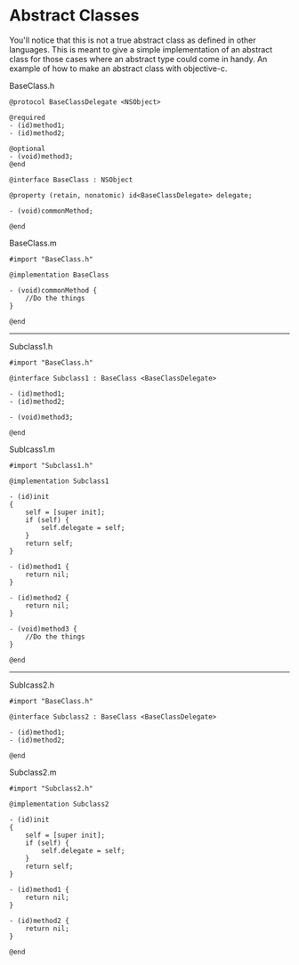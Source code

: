 Abstract Classes
====

You'll notice that this is not a true abstract class as defined in other languages. This is meant to give a simple implementation of an abstract class for those cases where an abstract type could come in handy.
An example of how to make an abstract class with objective-c.


BaseClass.h

```
@protocol BaseClassDelegate <NSObject>

@required
- (id)method1;
- (id)method2;

@optional
- (void)method3;
@end

@interface BaseClass : NSObject

@property (retain, nonatomic) id<BaseClassDelegate> delegate;

- (void)commonMethod;

@end
```

BaseClass.m

```
#import "BaseClass.h"

@implementation BaseClass

- (void)commonMethod {
    //Do the things
}

@end
```

------------



Subclass1.h

```
#import "BaseClass.h"

@interface Subclass1 : BaseClass <BaseClassDelegate>

- (id)method1;
- (id)method2;

- (void)method3;

@end
```


Sublcass1.m

```
#import "Subclass1.h"

@implementation Subclass1

- (id)init
{
    self = [super init];
    if (self) {
        self.delegate = self;
    }
    return self;
}

- (id)method1 {
    return nil;
}

- (id)method2 {
    return nil;
}

- (void)method3 {
    //Do the things
}

@end
```

-----------




Sublcass2.h

```
#import "BaseClass.h"

@interface Subclass2 : BaseClass <BaseClassDelegate>

- (id)method1;
- (id)method2;

@end
```


Subclass2.m

```
#import "Subclass2.h"

@implementation Subclass2

- (id)init
{
    self = [super init];
    if (self) {
        self.delegate = self;
    }
    return self;
}

- (id)method1 {
    return nil;
}

- (id)method2 {
    return nil;
}

@end
```

